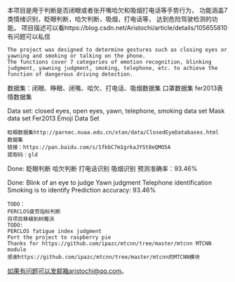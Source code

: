 本项目是用于判断是否闭眼或者张开嘴哈欠和吸烟打电话等手势行为，
功能涵盖7类情绪识别，眨眼判断，哈欠判断，吸烟，打电话等，
达到危险驾驶检测的功能。
项目描述可以看https://blog.csdn.net/Aristochi/article/details/105655810
有问题可以私信
```
The project was designed to determine gestures such as closing eyes or yawning and smoking or talking on the phone.
The functions cover 7 categories of emotion recognition, blinking judgment, yawning judgment, smoking, telephone, etc. to achieve the function of dangerous driving detection.
```

数据集：闭眼、睁眼、闭嘴、哈欠、打电话、吸烟数据集
        口罩数据集
        fer2013表情数据集

Data set: closed eyes, open eyes, yawn, telephone, smoking data set
Mask data set
Fer2013 Emoji Data Set
```
眨眼数据集http://parnec.nuaa.edu.cn/xtan/data/ClosedEyeDatabases.html
数据集
链接：https://pan.baidu.com/s/1fkbC7m1grkaJYSt8eQMO5A 
提取码：gld
```
Done:
眨眼判断
哈欠判断
打电话识别
吸烟识别
预测准确率：93.46%

Done:
Blink of an eye to judge
Yawn judgment
Telephone identification
Smoking is to identify
Prediction accuracy: 93.46%
```
TODO：
PERCLOS疲劳指标判断
将项目移植到树莓派
TODO:
PERCLOS fatigue index judgment
Port the project to raspberry pie
Thanks for https://github.com/ipazc/mtcnn/tree/master/mtcnn MTCNN module
感谢https://github.com/ipazc/mtcnn/tree/master/mtcnn的MTCNN模块
```
如果有问题可以发邮箱aristochi@qq.com。
